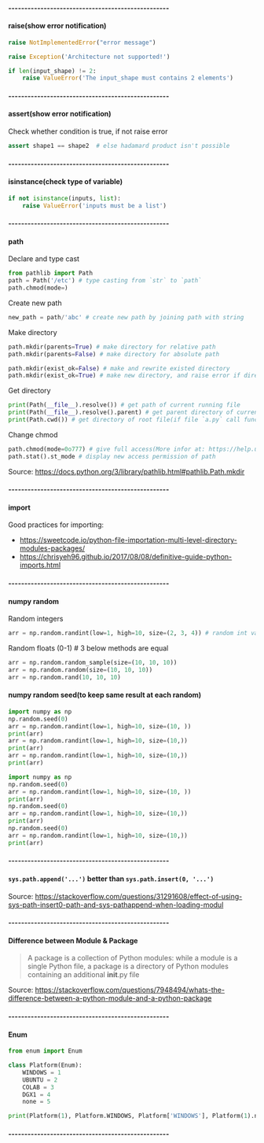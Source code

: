 
#### --------------------------------------------------
#### raise(show error notification)
```python
raise NotImplementedError("error message")

raise Exception('Architecture not supported!')

if len(input_shape) != 2:
    raise ValueError('The input_shape must contains 2 elements')
```

#### --------------------------------------------------
#### assert(show error notification)
Check whether condition is true, if not raise error
```python
assert shape1 == shape2  # else hadamard product isn't possible
```

#### --------------------------------------------------
#### isinstance(check type of variable)
```python
if not isinstance(inputs, list):
    raise ValueError('inputs must be a list')
```

#### --------------------------------------------------
#### path
Declare and type cast
```python
from pathlib import Path
path = Path('/etc') # type casting from `str` to `path`
path.chmod(mode=)
```
Create new path
```python
new_path = path/'abc' # create new path by joining path with string
```
Make directory
```python
path.mkdir(parents=True) # make directory for relative path
path.mkdir(parents=False) # make directory for absolute path

path.mkdir(exist_ok=False) # make and rewrite existed directory
path.mkdir(exist_ok=True) # make new directory, and raise error if directory exists
```
Get directory
```python
print(Path(__file__).resolve()) # get path of current running file
print(Path(__file__).resolve().parent) # get parent directory of current running file
print(Path.cwd()) # get directory of root file(if file `a.py` call func at file `b.py`, `b.py` call `Path.cwd()`, return result is directory of file `a.py`, not file `b.py`
```
Change chmod
```python
path.chmod(mode=0o777) # give full access(More infor at: https://help.ubuntu.com/community/FilePermissions)
path.stat().st_mode # display new access permission of path
```
Source: https://docs.python.org/3/library/pathlib.html#pathlib.Path.mkdir

#### --------------------------------------------------
#### import
Good practices for importing:
 - https://sweetcode.io/python-file-importation-multi-level-directory-modules-packages/
 - https://chrisyeh96.github.io/2017/08/08/definitive-guide-python-imports.html
 
#### --------------------------------------------------
#### numpy random
Random integers
```python
arr = np.random.randint(low=1, high=10, size=(2, 3, 4)) # random int value from 1 to 9
```
Random floats (0-1) # 3 below methods are equal
```python
arr = np.random.random_sample(size=(10, 10, 10))
arr = np.random.random(size=(10, 10, 10))
arr = np.random.rand(10, 10, 10)
```

#### numpy random seed(to keep same result at each random)
```python
import numpy as np
np.random.seed(0)
arr = np.random.randint(low=1, high=10, size=(10, ))
print(arr)
arr = np.random.randint(low=1, high=10, size=(10,))
print(arr)
arr = np.random.randint(low=1, high=10, size=(10,))
print(arr)
```
```python
import numpy as np
np.random.seed(0)
arr = np.random.randint(low=1, high=10, size=(10, ))
print(arr)
np.random.seed(0)
arr = np.random.randint(low=1, high=10, size=(10,))
print(arr)
np.random.seed(0)
arr = np.random.randint(low=1, high=10, size=(10,))
print(arr)
```
 
#### --------------------------------------------------
#### `sys.path.append('...')` better than `sys.path.insert(0, '...')`
Source: https://stackoverflow.com/questions/31291608/effect-of-using-sys-path-insert0-path-and-sys-pathappend-when-loading-modul

#### --------------------------------------------------
#### Difference between Module & Package
> A package is a collection of Python modules: while a module is a single Python file, a package is a directory of Python modules containing an additional __init__.py file

Source: https://stackoverflow.com/questions/7948494/whats-the-difference-between-a-python-module-and-a-python-package

#### --------------------------------------------------
#### Enum
```python
from enum import Enum

class Platform(Enum):
    WINDOWS = 1
    UBUNTU = 2
    COLAB = 3
    DGX1 = 4
    none = 5

print(Platform(1), Platform.WINDOWS, Platform['WINDOWS'], Platform(1).name, Platform(1).value)
```

#### --------------------------------------------------
